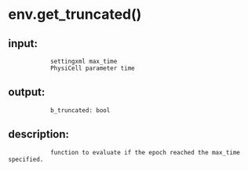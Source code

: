 # env.get_truncated()


## input:
```
            settingxml max_time
            PhysiCell parameter time

```

## output:
```
            b_truncated: bool

```

## description:
```
            function to evaluate if the epoch reached the max_time specified.
        
```